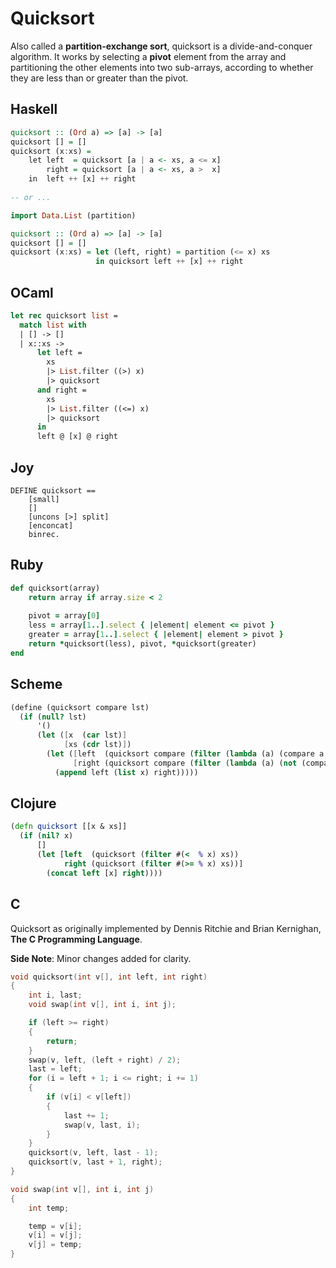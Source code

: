 # Quicksort

Also called a **partition-exchange sort**, quicksort is a divide-and-conquer algorithm. 
It works by selecting a **pivot** element from the array and partitioning the other elements 
into two sub-arrays, according to whether they are less than or greater than the pivot.

## Haskell

```haskell
quicksort :: (Ord a) => [a] -> [a]    
quicksort [] = []    
quicksort (x:xs) =     
    let left  = quicksort [a | a <- xs, a <= x]  
        right = quicksort [a | a <- xs, a >  x]   
    in  left ++ [x] ++ right 
    
-- or ...

import Data.List (partition)

quicksort :: (Ord a) => [a] -> [a]    
quicksort [] = []
quicksort (x:xs) = let (left, right) = partition (<= x) xs
                   in quicksort left ++ [x] ++ right
```

## OCaml

```ocaml
let rec quicksort list =
  match list with
  | [] -> []
  | x::xs -> 
      let left = 
        xs 
        |> List.filter ((>) x) 
        |> quicksort
      and right = 
        xs 
        |> List.filter ((<=) x) 
        |> quicksort
      in 
      left @ [x] @ right
```

## Joy

```joy
DEFINE quicksort ==
    [small]
    []
    [uncons [>] split]
    [enconcat]
    binrec.
```

## Ruby

```ruby
def quicksort(array)
    return array if array.size < 2
  
    pivot = array[0]
    less = array[1..].select { |element| element <= pivot }
    greater = array[1..].select { |element| element > pivot }
    return *quicksort(less), pivot, *quicksort(greater)
end
```

## Scheme

```scheme
(define (quicksort compare lst)
  (if (null? lst)
      '()
      (let ([x  (car lst)]
            [xs (cdr lst)])
        (let ([left  (quicksort compare (filter (lambda (a) (compare a x)) xs))]
              [right (quicksort compare (filter (lambda (a) (not (compare a x))) xs))])
          (append left (list x) right)))))
```

## Clojure

```clojure
(defn quicksort [[x & xs]]
  (if (nil? x)
      []
      (let [left  (quicksort (filter #(<  % x) xs))
            right (quicksort (filter #(>= % x) xs))]
        (concat left [x] right))))
```

## C

Quicksort as originally implemented by Dennis Ritchie and Brian Kernighan, **The C Programming Language**.

**Side Note**: Minor changes added for clarity.

```c
void quicksort(int v[], int left, int right)
{
    int i, last;
    void swap(int v[], int i, int j);

    if (left >= right)
    {
        return;
    }
    swap(v, left, (left + right) / 2);
    last = left;
    for (i = left + 1; i <= right; i += 1)
    {
        if (v[i] < v[left])
        {
            last += 1;
            swap(v, last, i);
        }
    }
    quicksort(v, left, last - 1);
    quicksort(v, last + 1, right);
}

void swap(int v[], int i, int j)
{
    int temp;

    temp = v[i];
    v[i] = v[j];
    v[j] = temp;
}
```
